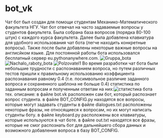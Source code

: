 # bot_vk
Чат бот был создан для помощи студентам Механико-Математического факультета НГУ. Чат бот отвечал на часто задаваемые вопросы у студентов факультета. Была собрана база вопросов (порядка 80-100 штук) с каждого курса факультета. Далее была добавлена клавиатура для удобного использования чат бота (легче находить конкретные вопросы). Также после были добавлены некоторые важные вопросы на англисйком языке. Для постоянной работы бота использовался бесплатный сервер eu.pythonanywhere.com. 
![Gruppa_bota](https://user-images.githubusercontent.com/63150965/207437162-b76c08e4-9ecf-4e05-b40d-e48be9f49b87.jpg)
![Nachalo_raboty_bota](https://user-images.githubusercontent.com/63150965/207437173-c0b78aff-f3c9-420a-89f0-5857f24fcfa8.jpg)
![Polzovatel1](https://user-images.githubusercontent.com/63150965/207437186-59e5e79d-5c46-4207-a628-958a70c414a1.jpg)
Во время разработки чат бота были небольшие трудности с распознаванием вопроса, но путем различных тестов пришли к правильному использованию коэффициента распознавания равному 0.4 (т.е. посимвольное различие заданного вопроса и сохраненного шаблона не больше 0.4)
статистика по заданным вопросам и полученным ответам на них:![статистика бота](https://user-images.githubusercontent.com/63150965/207435174-4b26497b-ae6f-4448-8433-3cbf479fc824.jpg)
тех. описание:
в файле bot.vk расположен сам бот, который распознает вопрос студента.
в файле BOT_CONFIG.py находятся все вопросы, которые могут задавать студенты
в файле dialogues.txt расположены некоторые фразы, не относящиеся к вопросам, но их могут написать студенты боту.
в файле keyboard.py расположены все клавиатуры, которые используются в чат боте.
в файле out.txt находятся все фразы, которые не смог распознать бот для дальнейшего сбора данных и возможного добавления вопроса в базу BOT_CONFIG.
